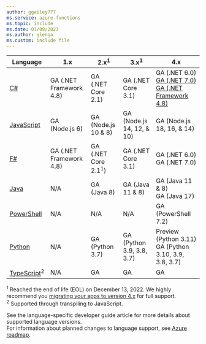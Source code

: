 ```yaml
---
author: ggailey777
ms.service: azure-functions
ms.topic: include
ms.date: 01/09/2023
ms.author: glenga
ms.custom: include file
---
```


|Language                                 |1.x         |2.x<sup>1</sup> | 3.x<sup>1</sup> | 4.x |
|-----------------------------------------|------------|---| --- | --- |
|[C#](../articles/azure-functions/functions-dotnet-class-library.md)|GA (.NET Framework 4.8)|GA (.NET Core 2.1)| GA (.NET Core 3.1)<br/> | GA (.NET 6.0)<br/>[GA (.NET 7.0)](../articles/azure-functions/dotnet-isolated-process-guide.md)<br/>[GA (.NET Framework 4.8)](../articles/azure-functions/dotnet-isolated-process-guide.md) |
|[JavaScript](../articles/azure-functions/functions-reference-node.md?tabs=javascript)|GA (Node.js 6)|GA (Node.js 10 & 8)| GA (Node.js 14, 12, & 10) | GA (Node.js 18, 16, & 14) |
|[F#](../articles/azure-functions/functions-reference-fsharp.md)|GA (.NET Framework 4.8)|GA (.NET Core 2.1<sup>1</sup>)| GA (.NET Core 3.1) | GA (.NET 6.0)<br/> GA (.NET 7.0)|
|[Java](../articles/azure-functions/functions-reference-java.md)|N/A|GA (Java 8)| GA (Java 11 & 8)| GA (Java 11 & 8) <br/> GA (Java 17)|
|[PowerShell](../articles/azure-functions/functions-reference-powershell.md) |N/A|N/A|N/A| GA (PowerShell 7.2)|
|[Python](../articles/azure-functions/functions-reference-python.md#python-version)|N/A|GA (Python 3.7)| GA (Python 3.9, 3.8, 3.7)| Preview (Python 3.11) GA (Python 3.10, 3.9, 3.8, 3.7) |
|[TypeScript](../articles/azure-functions/functions-reference-node.md?tabs=typescript)<sup>2</sup> |N/A|GA| GA | GA |

<sup>1</sup> Reached the end of life (EOL) on December 13, 2022. We highly recommend you [migrating your apps to version 4.x](../articles/azure-functions/migrate-version-3-version-4.md) for full support.  
<sup>2</sup> Supported through transpiling to JavaScript.

See the language-specific developer guide article for more details about supported language versions.   
For information about planned changes to language support, see [Azure roadmap](https://azure.microsoft.com/roadmap/?tag=functions).
